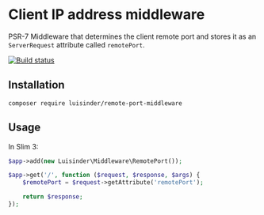 # Client IP address middleware

PSR-7 Middleware that determines the client remote port and stores it as an `ServerRequest` attribute called `remotePort`.

[![Build status][Master image]][Master]


## Installation

`composer require luisinder/remote-port-middleware`

## Usage

In Slim 3:

```php
$app->add(new Luisinder\Middleware\RemotePort());

$app->get('/', function ($request, $response, $args) {
    $remotePort = $request->getAttribute('remotePort');

    return $response;
});
```

[Master]: https://travis-ci.org/akrabat/rka-content-type-renderer
[Master image]: https://secure.travis-ci.org/akrabat/rka-content-type-renderer.svg?branch=master